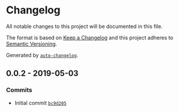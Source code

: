 # Changelog

All notable changes to this project will be documented in this file.

The format is based on [Keep a Changelog](http://keepachangelog.com/en/1.0.0/)
and this project adheres to [Semantic Versioning](http://semver.org/spec/v2.0.0.html).

Generated by [`auto-changelog`](https://github.com/CookPete/auto-changelog).

## 0.0.2 - 2019-05-03

### Commits

- Initial commit [`bc9d205`](https://github.com/netlify-labs/netlify-dev-detectors/commit/bc9d2050bf3082eeb244247f06d8c231f0954399)
